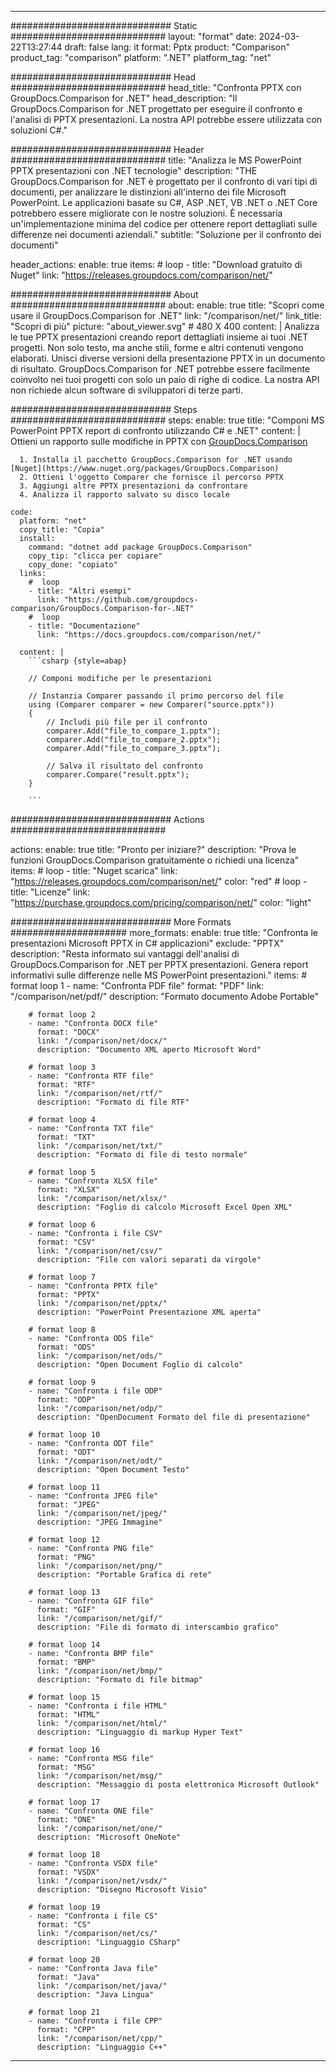 
---
############################# Static ############################
layout: "format"
date:  2024-03-22T13:27:44
draft: false
lang: it
format: Pptx
product: "Comparison"
product_tag: "comparison"
platform: ".NET"
platform_tag: "net"

############################# Head ############################
head_title: "Confronta PPTX con GroupDocs.Comparison for .NET"
head_description: "Il GroupDocs.Comparison for .NET progettato per eseguire il confronto e l'analisi di PPTX presentazioni. La nostra API potrebbe essere utilizzata con soluzioni C#."

############################# Header ############################
title: "Analizza le MS PowerPoint PPTX presentazioni con .NET tecnologie" 
description: "THE GroupDocs.Comparison for .NET è progettato per il confronto di vari tipi di documenti, per analizzare le distinzioni all'interno dei file Microsoft PowerPoint. Le applicazioni basate su C#, ASP .NET, VB .NET o .NET Core potrebbero essere migliorate con le nostre soluzioni. È necessaria un'implementazione minima del codice per ottenere report dettagliati sulle differenze nei documenti aziendali."
subtitle: "Soluzione per il confronto dei documenti" 

header_actions:
  enable: true
  items:
    #  loop
    - title: "Download gratuito di Nuget"
      link: "https://releases.groupdocs.com/comparison/net/"
      
############################# About ############################
about:
    enable: true
    title: "Scopri come usare il GroupDocs.Comparison for .NET"
    link: "/comparison/net/"
    link_title: "Scopri di più"
    picture: "about_viewer.svg" # 480 X 400
    content: |
       Analizza le tue PPTX presentazioni creando report dettagliati insieme ai tuoi .NET progetti. Non solo testo, ma anche stili, forme e altri contenuti vengono elaborati. Unisci diverse versioni della presentazione PPTX in un documento di risultato. GroupDocs.Comparison for .NET potrebbe essere facilmente coinvolto nei tuoi progetti con solo un paio di righe di codice. La nostra API non richiede alcun software di sviluppatori di terze parti.

############################# Steps ############################
steps:
    enable: true
    title: "Componi MS PowerPoint PPTX report di confronto utilizzando C# e .NET"
    content: |
      Ottieni un rapporto sulle modifiche in PPTX con [GroupDocs.Comparison](https://products.groupdocs.com/comparison/net/)
      
      1. Installa il pacchetto GroupDocs.Comparison for .NET usando [Nuget](https://www.nuget.org/packages/GroupDocs.Comparison)
      2. Ottieni l'oggetto Comparer che fornisce il percorso PPTX
      3. Aggiungi altre PPTX presentazioni da confrontare
      4. Analizza il rapporto salvato su disco locale
   
    code:
      platform: "net"
      copy_title: "Copia"
      install:
        command: "dotnet add package GroupDocs.Comparison"
        copy_tip: "clicca per copiare"
        copy_done: "copiato"
      links:
        #  loop
        - title: "Altri esempi"
          link: "https://github.com/groupdocs-comparison/GroupDocs.Comparison-for-.NET"
        #  loop
        - title: "Documentazione"
          link: "https://docs.groupdocs.com/comparison/net/"
          
      content: |
        ```csharp {style=abap}

        // Componi modifiche per le presentazioni

        // Instanzia Comparer passando il primo percorso del file
        using (Comparer comparer = new Comparer("source.pptx"))
        {
            // Includi più file per il confronto
        	comparer.Add("file_to_compare_1.pptx");
            comparer.Add("file_to_compare_2.pptx");
            comparer.Add("file_to_compare_3.pptx");

            // Salva il risultato del confronto
            comparer.Compare("result.pptx"); 
        }
        
        ```            

############################# Actions ############################

actions:
  enable: true
  title: "Pronto per iniziare?"
  description: "Prova le funzioni GroupDocs.Comparison gratuitamente o richiedi una licenza"
  items:
    #  loop
    - title: "Nuget scarica"
      link: "https://releases.groupdocs.com/comparison/net/"
      color: "red"
        #  loop
    - title: "Licenze"
      link: "https://purchase.groupdocs.com/pricing/comparison/net/"
      color: "light"


############################# More Formats #####################
more_formats:
    enable: true
    title: "Confronta le presentazioni Microsoft PPTX in C# applicazioni"
    exclude: "PPTX"
    description: "Resta informato sui vantaggi dell'analisi di GroupDocs.Comparison for .NET per PPTX presentazioni. Genera report informativi sulle differenze nelle MS PowerPoint presentazioni."
    items: 
        # format loop 1
        - name: "Confronta PDF file"
          format: "PDF"
          link: "/comparison/net/pdf/"
          description: "Formato documento Adobe Portable"

        # format loop 2
        - name: "Confronta DOCX file"
          format: "DOCX"
          link: "/comparison/net/docx/"
          description: "Documento XML aperto Microsoft Word"

        # format loop 3
        - name: "Confronta RTF file"
          format: "RTF"
          link: "/comparison/net/rtf/"
          description: "Formato di file RTF"

        # format loop 4
        - name: "Confronta TXT file"
          format: "TXT"
          link: "/comparison/net/txt/"
          description: "Formato di file di testo normale"

        # format loop 5
        - name: "Confronta XLSX file"
          format: "XLSX"
          link: "/comparison/net/xlsx/"
          description: "Foglio di calcolo Microsoft Excel Open XML"

        # format loop 6
        - name: "Confronta i file CSV"
          format: "CSV"
          link: "/comparison/net/csv/"
          description: "File con valori separati da virgole"

        # format loop 7
        - name: "Confronta PPTX file"
          format: "PPTX"
          link: "/comparison/net/pptx/"
          description: "PowerPoint Presentazione XML aperta"

        # format loop 8
        - name: "Confronta ODS file"
          format: "ODS"
          link: "/comparison/net/ods/"
          description: "Open Document Foglio di calcolo"

        # format loop 9
        - name: "Confronta i file ODP"
          format: "ODP"
          link: "/comparison/net/odp/"
          description: "OpenDocument Formato del file di presentazione"

        # format loop 10
        - name: "Confronta ODT file"
          format: "ODT"
          link: "/comparison/net/odt/"
          description: "Open Document Testo"

        # format loop 11
        - name: "Confronta JPEG file"
          format: "JPEG"
          link: "/comparison/net/jpeg/"
          description: "JPEG Immagine"

        # format loop 12
        - name: "Confronta PNG file"
          format: "PNG"
          link: "/comparison/net/png/"
          description: "Portable Grafica di rete"

        # format loop 13
        - name: "Confronta GIF file"
          format: "GIF"
          link: "/comparison/net/gif/"
          description: "File di formato di interscambio grafico"

        # format loop 14
        - name: "Confronta BMP file"
          format: "BMP"
          link: "/comparison/net/bmp/"
          description: "Formato di file bitmap"

        # format loop 15
        - name: "Confronta i file HTML"
          format: "HTML"
          link: "/comparison/net/html/"
          description: "Linguaggio di markup Hyper Text"

        # format loop 16
        - name: "Confronta MSG file"
          format: "MSG"
          link: "/comparison/net/msg/"
          description: "Messaggio di posta elettronica Microsoft Outlook"

        # format loop 17
        - name: "Confronta ONE file"
          format: "ONE"
          link: "/comparison/net/one/"
          description: "Microsoft OneNote"

        # format loop 18
        - name: "Confronta VSDX file"
          format: "VSDX"
          link: "/comparison/net/vsdx/"
          description: "Disegno Microsoft Visio"

        # format loop 19
        - name: "Confronta i file CS"
          format: "CS"
          link: "/comparison/net/cs/"
          description: "Linguaggio CSharp"

        # format loop 20
        - name: "Confronta Java file"
          format: "Java"
          link: "/comparison/net/java/"
          description: "Java Lingua"
          
        # format loop 21
        - name: "Confronta i file CPP"
          format: "CPP"
          link: "/comparison/net/cpp/"
          description: "Linguaggio C++"
---